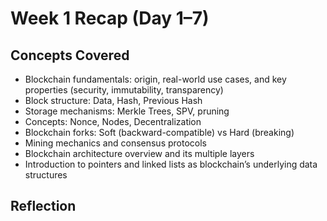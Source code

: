 # Week 1 Recap (Day 1–7)

## Concepts Covered

- Blockchain fundamentals: origin, real-world use cases, and key properties (security, immutability, transparency)
- Block structure: Data, Hash, Previous Hash
- Storage mechanisms: Merkle Trees, SPV, pruning
- Concepts: Nonce, Nodes, Decentralization
- Blockchain forks: Soft (backward-compatible) vs Hard (breaking)
- Mining mechanics and consensus protocols
- Blockchain architecture overview and its multiple layers
- Introduction to pointers and linked lists as blockchain’s underlying data structures

## Reflection

